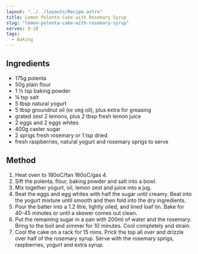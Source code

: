 ```yaml
---
layout: "../../layouts/Recipe.astro"
title: Lemon Polenta Cake with Rosemary Syrup
slug: "lemon-polenta-cake-with-rosemary-syrup"
serves: 8-10
tags:
  - Baking
---
```


## Ingredients

- 175g polenta
- 50g plain flour
- 1 ½ tsp baking powder
- ¼ tsp salt
- 5 tbsp natural yogurt
- 5 tbsp groundnut oil (or veg oil), plus extra for greasing
- grated zest 2 lemons, plus 2 tbsp fresh lemon juice
- 2 eggs and 2 eggs whites
- 400g caster sugar
- 2 sprigs fresh rosemary or 1 tsp dried
- fresh raspberries, natural yogurt and rosemary sprigs to serve

## Method

1. Heat oven to 180oC/fan 160oC/gas 4.
1. Sift the polenta, flour, baking powder and salt into a bowl.
1. Mix together yogurt, oil, lemon zest and juice into a jug.
1. Beat the eggs and egg whites with half the sugar until creamy. Beat into the yogurt mixture until smooth and then fold into the dry ingredients.
1. Pour the batter into a 1.2 litre, lightly oiled, and lined loaf tin. Bake for 40-45 minutes or until a skewer comes out clean.
1. Put the remaining sugar in a pan with 200ml of water and the rosemary. Bring to the boil and simmer for 10 minutes. Cool completely and strain.
1. Cool the cake on a rack for 15 mins. Prick the top all over and drizzle over half of the rosemary syrup. Serve with the rosemary sprigs, raspberries, yogurt and extra syrup.